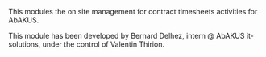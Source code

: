 This modules the on site management for contract timesheets activities for AbAKUS.

This module has been developed by Bernard Delhez, intern @ AbAKUS it-solutions, under the control of Valentin Thirion.
